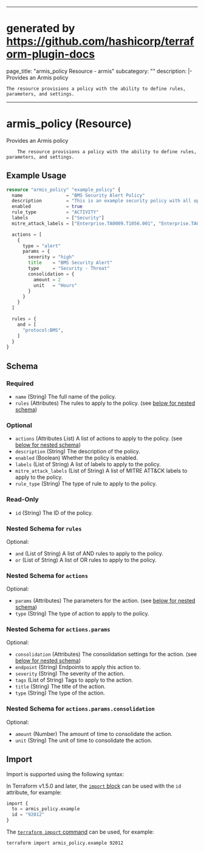 <!--
Copyright (c) 1898 & Co.
SPDX-License-Identifier: Apache-2.0
-->

---
# generated by https://github.com/hashicorp/terraform-plugin-docs
page_title: "armis_policy Resource - armis"
subcategory: ""
description: |-
  Provides an Armis policy
  
  	The resource provisions a policy with the ability to define rules, parameters, and settings.
---

# armis_policy (Resource)

Provides an Armis policy

		The resource provisions a policy with the ability to define rules, parameters, and settings.

## Example Usage

```terraform
resource "armis_policy" "example_policy" {
  name                = "BMS Security Alert Policy"
  description         = "This is an example security policy with all options."
  enabled             = true
  rule_type           = "ACTIVITY"
  labels              = ["Security"]
  mitre_attack_labels = ["Enterprise.TA0009.T1056.001", "Enterprise.TA0009.T1056.004"]

  actions = [
    {
      type = "alert"
      params = {
        severity = "high"
        title    = "BMS Security Alert"
        type     = "Security - Threat"
        consolidation = {
          amount = 2
          unit   = "Hours"
        }
      }
    }
  ]

  rules = {
    and = [
      "protocol:BMS",
    ]
  }
}
```

<!-- schema generated by tfplugindocs -->
## Schema

### Required

- `name` (String) The full name of the policy.
- `rules` (Attributes) The rules to apply to the policy. (see [below for nested schema](#nestedatt--rules))

### Optional

- `actions` (Attributes List) A list of actions to apply to the policy. (see [below for nested schema](#nestedatt--actions))
- `description` (String) The description of the policy.
- `enabled` (Boolean) Whether the policy is enabled.
- `labels` (List of String) A list of labels to apply to the policy.
- `mitre_attack_labels` (List of String) A list of MITRE ATT&CK labels to apply to the policy.
- `rule_type` (String) The type of rule to apply to the policy.

### Read-Only

- `id` (String) The ID of the policy.

<a id="nestedatt--rules"></a>
### Nested Schema for `rules`

Optional:

- `and` (List of String) A list of AND rules to apply to the policy.
- `or` (List of String) A list of OR rules to apply to the policy.


<a id="nestedatt--actions"></a>
### Nested Schema for `actions`

Optional:

- `params` (Attributes) The parameters for the action. (see [below for nested schema](#nestedatt--actions--params))
- `type` (String) The type of action to apply to the policy.

<a id="nestedatt--actions--params"></a>
### Nested Schema for `actions.params`

Optional:

- `consolidation` (Attributes) The consolidation settings for the action. (see [below for nested schema](#nestedatt--actions--params--consolidation))
- `endpoint` (String) Endpoints to apply this action to.
- `severity` (String) The severity of the action.
- `tags` (List of String) Tags to apply to the action.
- `title` (String) The title of the action.
- `type` (String) The type of the action.

<a id="nestedatt--actions--params--consolidation"></a>
### Nested Schema for `actions.params.consolidation`

Optional:

- `amount` (Number) The amount of time to consolidate the action.
- `unit` (String) The unit of time to consolidate the action.

## Import

Import is supported using the following syntax:

In Terraform v1.5.0 and later, the [`import` block](https://developer.hashicorp.com/terraform/language/import) can be used with the `id` attribute, for example:

```terraform
import {
  to = armis_policy.example
  id = "92012"
}
```

The [`terraform import` command](https://developer.hashicorp.com/terraform/cli/commands/import) can be used, for example:

```shell
terraform import armis_policy.example 92012
```
